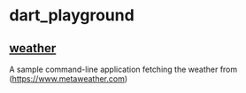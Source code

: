 # dart_playground

## [weather](./weather/README.md)
A sample command-line application fetching the weather from (https://www.metaweather.com)